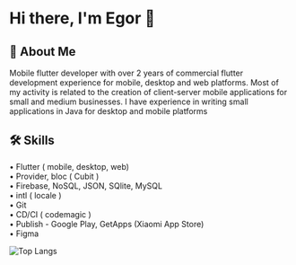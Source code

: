 # Hi there, I'm Egor 👋


## 🚀 About Me
Mobile flutter developer with over 2 years of commercial flutter development experience for mobile, desktop and web platforms. Most of my activity is related to the creation of client-server mobile applications for small and medium businesses. I have experience in writing small applications in Java for desktop and mobile platforms


## 🛠 Skills
•  Flutter ( mobile, desktop, web)<br />
•  Provider, bloc ( Cubit )<br />
•  Firebase, NoSQL, JSON, SQlite, MySQL<br />
•  intl ( locale )<br />
•  Git<br />
•  CD/CI ( codemagic )<br />
•  Publish - Google Play, GetApps (Xiaomi App Store)<br />
•  Figma<br />

![Top Langs](https://github-readme-stats.vercel.app/api/top-langs/?username=anuraghazra&hide_progress=true)




